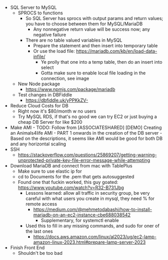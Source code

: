- SQL Server to MySQL
  - SPROCS to functions
    - So SQL Server has sprocs with output params and return values; you have to choose between them for MySQL/MariaDB
      - Any nonnegative return value will be success now; any negative failure
    - There are no table valued variables in MySQL
      - Prepare the statement and then insert into temporary table
      - Or use the load file: https://mariadb.com/kb/en/load-data-infile/
        - Ye prolly that one into a temp table, then do an insert into select
        - Gotta make sure to enable local file loading in the connection, see image
  - New Node package
    - https://www.npmjs.com/package/mariadb
  - Test changes in DBFiddle
    - https://dbfiddle.uk/yPPKkZV-
- Reduce Cloud Costs for DB
  - Right now it's $80/month w no users
  - Try MySQL RDS, if that's no good we can try EC2 or just buying a cheap DB Server for like $200
- Make AMI
      - TODO: Follow from [ASSOCIATESHARED] [DEMO] Creating an Animals4life AMI - PART 1 onwards in the creation of the DB server
      - Based on the descriptions, it seems like AMI would be good for both DB and any horizontal scaling
- SSH
  - https://stackoverflow.com/questions/25869207/getting-warning-unprotected-private-key-file-error-message-while-attempting
- Download MariaDB and connect from mac with TablePlus
  - Make sure to use elastic ip for
  - cd to Documents for the .pem that gets autosuggested
  - Found one that fuckin worked, this guy goated: https://www.youtube.com/watch?v=R32-B731Jbg
    - Lessons learned: allow all traffic in security group, be very careful with what users you create in mysql, they need % for remote access
      - https://medium.com/@mehmetodabashi/how-to-install-mariadb-on-an-ec2-instance-cbe688038542
        - Supplementary, for systemctl enable
    - Used this to fill in any missing commands, and sudo for oner of the last ones
      - https://docs.aws.amazon.com/linux/al2023/ug/ec2-lamp-amazon-linux-2023.html#prepare-lamp-server-2023
- Finish Front End
  - Shouldn't be too bad
